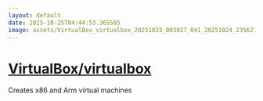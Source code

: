 ```yaml
---
layout: default
date: 2025-10-25T04:44:53.365585
image: assets/VirtualBox_virtualbox_20251023_003027_041_20251024_235621_3119a0--20251025T015724319--cropped.png
---
```


# [VirtualBox/virtualbox](https://github.com/VirtualBox/virtualbox/)

Creates x86 and Arm virtual machines
